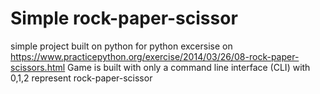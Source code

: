 # Simple rock-paper-scissor 
simple project built on python for python excersise on https://www.practicepython.org/exercise/2014/03/26/08-rock-paper-scissors.html
Game is built with only a command line interface (CLI) with 0,1,2 represent rock-paper-scissor 
